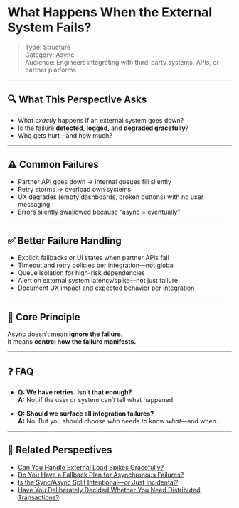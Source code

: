 # What Happens When the External System Fails?

> Type: Structure  
> Category: Async  
> Audience: Engineers integrating with third-party systems, APIs, or partner platforms

---

## 🔍 What This Perspective Asks

- What *exactly* happens if an external system goes down?
- Is the failure **detected**, **logged**, and **degraded gracefully**?
- Who gets hurt—and how much?

---

## ⚠️ Common Failures

- Partner API goes down → internal queues fill silently  
- Retry storms → overload own systems  
- UX degrades (empty dashboards, broken buttons) with no user messaging  
- Errors silently swallowed because “async = eventually”

---

## ✅ Better Failure Handling

- Explicit fallbacks or UI states when partner APIs fail  
- Timeout and retry policies per integration—not global  
- Queue isolation for high-risk dependencies  
- Alert on external system latency/spike—not just failure  
- Document UX impact and expected behavior per integration

---

## 🧠 Core Principle

Async doesn’t mean **ignore the failure**.  
It means **control how the failure manifests.**

---

## ❓ FAQ

- **Q: We have retries. Isn’t that enough?**  
  **A:** Not if the user or system can’t tell what happened.

- **Q: Should we surface all integration failures?**  
  **A:** No. But you should choose *who* needs to know *what*—and when.

---

## 🔗 Related Perspectives

- [Can You Handle External Load Spikes Gracefully?](../performance/external-pressure-resilience.md)
- [Do You Have a Fallback Plan for Asynchronous Failures?](../data/fallback-strategy.md)
- [Is the Sync/Async Split Intentional—or Just Incidental?](sync-async-alignment.md)
- [Have You Deliberately Decided Whether You Need Distributed Transactions?](../data/distributed-transaction-design.md)
